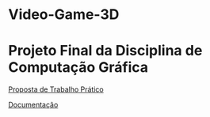 # Video-Game-3D

# Projeto Final da Disciplina de Computação Gráfica 

[Proposta de Trabalho Prático](https://docs.google.com/document/d/1cOSYNAUU4g2Ils-fSLAVJsl5osM4sntDwEbxtVtnQd0/edit?usp=sharing)

[Documentação](https://docs.google.com/document/d/1K9ndivbkUUS_sX5tMGnuReCMjdVsQVouhuj61WvXMDY/edit?usp=sharing)
